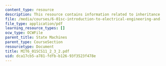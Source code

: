 ```yaml
---
content_type: resource
description: This resource contains information related to inheritance II.
file: /media/courses/6-01sc-introduction-to-electrical-engineering-and-computer-science-i-spring-2011/dca17cb5a781fdfbb12693f3523f478e_MIT6_01SCS11_2_3_2.pdf
file_type: application/pdf
learning_resource_types: []
ocw_type: OCWFile
parent_title: State Machines
parent_type: CourseSection
resourcetype: Document
title: MIT6_01SCS11_2_3_2.pdf
uid: dca17cb5-a781-fdfb-b126-93f3523f478e
---
```

